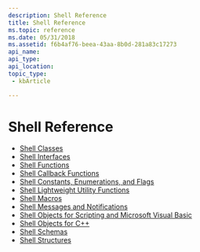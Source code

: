 ```yaml
---
description: Shell Reference
title: Shell Reference
ms.topic: reference
ms.date: 05/31/2018
ms.assetid: f6b4af76-beea-43aa-8b0d-281a83c17273
api_name: 
api_type: 
api_location: 
topic_type: 
 - kbArticle

---
```


# Shell Reference

-   [Shell Classes](classes.md)
-   [Shell Interfaces](interfaces.md)
-   [Shell Functions](functions.md)
-   [Shell Callback Functions](callbacks.md)
-   [Shell Constants, Enumerations, and Flags](consts-enums-flags.md)
-   [Shell Lightweight Utility Functions](shlwapi.md)
-   [Shell Macros](macros.md)
-   [Shell Messages and Notifications](messages.md)
-   [Shell Objects for Scripting and Microsoft Visual Basic](objects.md)
-   [Shell Objects for C++](objects-cpp.md)
-   [Shell Schemas](schemas.md)
-   [Shell Structures](structures.md)

 

 



